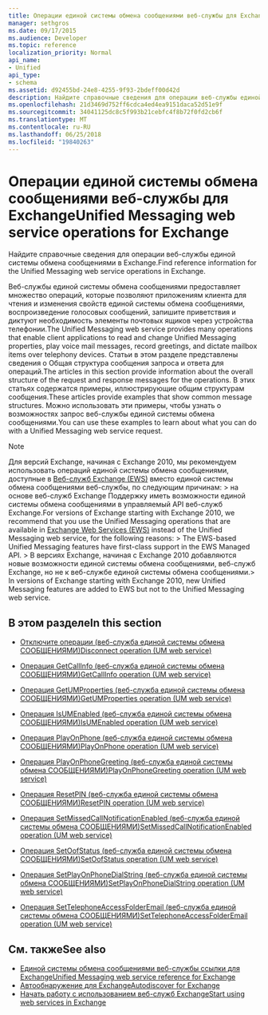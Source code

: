 ```yaml
---
title: Операции единой системы обмена сообщениями веб-службы для Exchange
manager: sethgros
ms.date: 09/17/2015
ms.audience: Developer
ms.topic: reference
localization_priority: Normal
api_name:
- Unified
api_type:
- schema
ms.assetid: d92455bd-24e8-4255-9f93-2bdeff00d42d
description: Найдите справочные сведения для операции веб-службы единой системы обмена сообщениями в Exchange.
ms.openlocfilehash: 21d3469d752ff6cdca4ed4ea9151daca52d51e9f
ms.sourcegitcommit: 34041125dc8c5f993b21cebfc4f8b72f0fd2cb6f
ms.translationtype: MT
ms.contentlocale: ru-RU
ms.lasthandoff: 06/25/2018
ms.locfileid: "19840263"
---
```

# <a name="unified-messaging-web-service-operations-for-exchange"></a><span data-ttu-id="28f98-103">Операции единой системы обмена сообщениями веб-службы для Exchange</span><span class="sxs-lookup"><span data-stu-id="28f98-103">Unified Messaging web service operations for Exchange</span></span>

<span data-ttu-id="28f98-104">Найдите справочные сведения для операции веб-службы единой системы обмена сообщениями в Exchange.</span><span class="sxs-lookup"><span data-stu-id="28f98-104">Find reference information for the Unified Messaging web service operations in Exchange.</span></span>
  
<span data-ttu-id="28f98-105">Веб-службы единой системы обмена сообщениями предоставляет множество операций, которые позволяют приложениям клиента для чтения и изменения свойств единой системы обмена сообщениями, воспроизведение голосовых сообщений, запишите приветствия и диктуют необходимость элементы почтовых ящиков через устройства телефонии.</span><span class="sxs-lookup"><span data-stu-id="28f98-105">The Unified Messaging web service provides many operations that enable client applications to read and change Unified Messaging properties, play voice mail messages, record greetings, and dictate mailbox items over telephony devices.</span></span> <span data-ttu-id="28f98-106">Статьи в этом разделе представлены сведения о Общая структура сообщения запроса и ответа для операций.</span><span class="sxs-lookup"><span data-stu-id="28f98-106">The articles in this section provide information about the overall structure of the request and response messages for the operations.</span></span> <span data-ttu-id="28f98-107">В этих статьях содержатся примеры, иллюстрирующие общим структурам сообщения.</span><span class="sxs-lookup"><span data-stu-id="28f98-107">These articles provide examples that show common message structures.</span></span> <span data-ttu-id="28f98-108">Можно использовать эти примеры, чтобы узнать о возможностях запрос веб-службы единой системы обмена сообщениями.</span><span class="sxs-lookup"><span data-stu-id="28f98-108">You can use these examples to learn about what you can do with a Unified Messaging web service request.</span></span>
  
> [!NOTE]
>  <span data-ttu-id="28f98-109">Для версий Exchange, начиная с Exchange 2010, мы рекомендуем использовать операций единой системы обмена сообщениями, доступные в [Веб-служб Exchange (EWS)](http://msdn.microsoft.com/library/60285497-0c4e-4e51-84e1-34dd6d89a5d8%28Office.15%29.aspx) вместо единой системы обмена сообщениями веб-службы, по следующим причинам: > на основе веб-служб Exchange Поддержку иметь возможности единой системы обмена сообщениями в управляемый API веб-служб Exchange.</span><span class="sxs-lookup"><span data-stu-id="28f98-109">For versions of Exchange starting with Exchange 2010, we recommend that you use the Unified Messaging operations that are available in [Exchange Web Services (EWS)](http://msdn.microsoft.com/library/60285497-0c4e-4e51-84e1-34dd6d89a5d8%28Office.15%29.aspx) instead of the Unified Messaging web service, for the following reasons: >  The EWS-based Unified Messaging features have first-class support in the EWS Managed API.</span></span> <span data-ttu-id="28f98-110">> В версиях Exchange, начиная с Exchange 2010 добавляются новые возможности единой системы обмена сообщениями, веб-служб Exchange, но не к веб-службе единой системы обмена сообщениями.</span><span class="sxs-lookup"><span data-stu-id="28f98-110">>  In versions of Exchange starting with Exchange 2010, new Unified Messaging features are added to EWS but not to the Unified Messaging web service.</span></span> 
  
## <a name="in-this-section"></a><span data-ttu-id="28f98-111">В этом разделе</span><span class="sxs-lookup"><span data-stu-id="28f98-111">In this section</span></span>
<span data-ttu-id="28f98-112"><a name="bk_InThisSection"> </a></span><span class="sxs-lookup"><span data-stu-id="28f98-112"></span></span>

- [<span data-ttu-id="28f98-113">Отключите операции (веб-служба единой системы обмена СООБЩЕНИЯМИ)</span><span class="sxs-lookup"><span data-stu-id="28f98-113">Disconnect operation (UM web service)</span></span>](disconnect-operation-um-web-service.md)
    
- [<span data-ttu-id="28f98-114">Операция GetCallInfo (веб-служба единой системы обмена СООБЩЕНИЯМИ)</span><span class="sxs-lookup"><span data-stu-id="28f98-114">GetCallInfo operation (UM web service)</span></span>](getcallinfo-operation-um-web-service.md)
    
- [<span data-ttu-id="28f98-115">Операция GetUMProperties (веб-служба единой системы обмена СООБЩЕНИЯМИ)</span><span class="sxs-lookup"><span data-stu-id="28f98-115">GetUMProperties operation (UM web service)</span></span>](getumproperties-operation-um-web-service.md)
    
- [<span data-ttu-id="28f98-116">Операция IsUMEnabled (веб-служба единой системы обмена СООБЩЕНИЯМИ)</span><span class="sxs-lookup"><span data-stu-id="28f98-116">IsUMEnabled operation (UM web service)</span></span>](isumenabled-operation-um-web-service.md)
    
- [<span data-ttu-id="28f98-117">Операция PlayOnPhone (веб-служба единой системы обмена СООБЩЕНИЯМИ)</span><span class="sxs-lookup"><span data-stu-id="28f98-117">PlayOnPhone operation (UM web service)</span></span>](playonphone-operation-um-web-service.md)
    
- [<span data-ttu-id="28f98-118">Операция PlayOnPhoneGreeting (веб-служба единой системы обмена СООБЩЕНИЯМИ)</span><span class="sxs-lookup"><span data-stu-id="28f98-118">PlayOnPhoneGreeting operation (UM web service)</span></span>](playonphonegreeting-operation-um-web-service.md)
    
- [<span data-ttu-id="28f98-119">Операция ResetPIN (веб-служба единой системы обмена СООБЩЕНИЯМИ)</span><span class="sxs-lookup"><span data-stu-id="28f98-119">ResetPIN operation (UM web service)</span></span>](resetpin-operation-um-web-service.md)
    
- [<span data-ttu-id="28f98-120">Операция SetMissedCallNotificationEnabled (веб-служба единой системы обмена СООБЩЕНИЯМИ)</span><span class="sxs-lookup"><span data-stu-id="28f98-120">SetMissedCallNotificationEnabled operation (UM web service)</span></span>](setmissedcallnotificationenabled-operation-um-web-service.md)
    
- [<span data-ttu-id="28f98-121">Операция SetOofStatus (веб-служба единой системы обмена СООБЩЕНИЯМИ)</span><span class="sxs-lookup"><span data-stu-id="28f98-121">SetOofStatus operation (UM web service)</span></span>](setoofstatus-operation-um-web-service.md)
    
- [<span data-ttu-id="28f98-122">Операция SetPlayOnPhoneDialString (веб-служба единой системы обмена СООБЩЕНИЯМИ)</span><span class="sxs-lookup"><span data-stu-id="28f98-122">SetPlayOnPhoneDialString operation (UM web service)</span></span>](setplayonphonedialstring-operation-um-web-service.md)
    
- [<span data-ttu-id="28f98-123">Операция SetTelephoneAccessFolderEmail (веб-служба единой системы обмена СООБЩЕНИЯМИ)</span><span class="sxs-lookup"><span data-stu-id="28f98-123">SetTelephoneAccessFolderEmail operation (UM web service)</span></span>](settelephoneaccessfolderemail-operation-um-web-service.md)
    
## <a name="see-also"></a><span data-ttu-id="28f98-124">См. также</span><span class="sxs-lookup"><span data-stu-id="28f98-124">See also</span></span>

- [<span data-ttu-id="28f98-125">Единой системы обмена сообщениями веб-службы ссылки для Exchange</span><span class="sxs-lookup"><span data-stu-id="28f98-125">Unified Messaging web service reference for Exchange</span></span>](unified-messaging-web-service-reference-for-exchange.md)
- [<span data-ttu-id="28f98-126">Автообнаружение для Exchange</span><span class="sxs-lookup"><span data-stu-id="28f98-126">Autodiscover for Exchange</span></span>](../exchange-web-services/autodiscover-for-exchange.md)
- [<span data-ttu-id="28f98-127">Начать работу с использованием веб-служб Exchange</span><span class="sxs-lookup"><span data-stu-id="28f98-127">Start using web services in Exchange</span></span>](../exchange-web-services/start-using-web-services-in-exchange.md)
    

